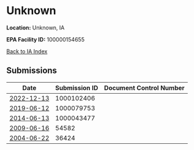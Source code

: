 # Unknown

**Location:** Unknown, IA

**EPA Facility ID:** 100000154655

[Back to IA Index](../../index.md)

## Submissions

| Date | Submission ID | Document Control Number |
|------|--------------|-------------------------|
| [2022-12-13](submissions/1000102406.md) | 1000102406 |  |
| [2019-06-12](submissions/1000079753.md) | 1000079753 |  |
| [2014-06-13](submissions/1000043477.md) | 1000043477 |  |
| [2009-06-16](submissions/54582.md) | 54582 |  |
| [2004-06-22](submissions/36424.md) | 36424 |  |
